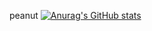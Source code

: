 peanut
[![Anurag's GitHub stats](https://github-readme-stats.vercel.app/api?username=fotis2222)](https://github.com/anuraghazra/github-readme-stats)
